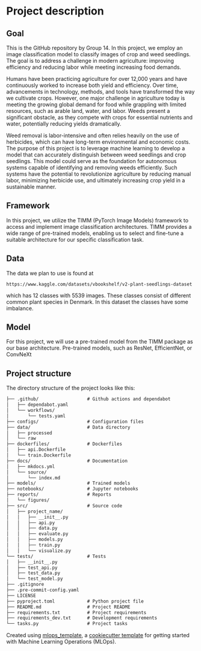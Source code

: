 # Project description

## Goal
This is the GitHub repository by Group 14. In this project, we employ an image classification model to classify images of crop and weed seedlings. The goal is to address a challenge in modern agriculture: improving efficiency and reducing labor while meeting increasing food demands.

Humans have been practicing agriculture for over 12,000 years and have continuously worked to increase both yield and efficiency. Over time, advancements in technology, methods, and tools have transformed the way we cultivate crops. However, one major challenge in agriculture today is meeting the growing global demand for food while grappling with limited resources, such as arable land, water, and labor. Weeds present a significant obstacle, as they compete with crops for essential nutrients and water, potentially reducing yields dramatically.

Weed removal is labor-intensive and often relies heavily on the use of herbicides, which can have long-term environmental and economic costs. The purpose of this project is to leverage machine learning to develop a model that can accurately distinguish between weed seedlings and crop seedlings. This model could serve as the foundation for autonomous systems capable of identifying and removing weeds efficiently. Such systems have the potential to revolutionize agriculture by reducing manual labor, minimizing herbicide use, and ultimately increasing crop yield in a sustainable manner.
## Framework
In this project, we utilize the TIMM (PyTorch Image Models) framework to access and implement image classification architectures. TIMM provides a wide range of pre-trained models, enabling us to select and fine-tune a suitable architecture for our specific classification task.
## Data
The data we plan to use is found at 
```shell
https://www.kaggle.com/datasets/vbookshelf/v2-plant-seedlings-dataset
```
which has 12 classes with 5539 images. These classes consist of different common plant species in Denmark. In this dataset the classes have some imbalance. 
## Model 
For this project, we will use a pre-trained model from the TIMM package as our base architecture. Pre-trained models, such as ResNet, EfficientNet, or ConvNeXt
## Project structure

The directory structure of the project looks like this:
```txt
├── .github/                  # Github actions and dependabot
│   ├── dependabot.yaml
│   └── workflows/
│       └── tests.yaml
├── configs/                  # Configuration files
├── data/                     # Data directory
│   ├── processed
│   └── raw
├── dockerfiles/              # Dockerfiles
│   ├── api.Dockerfile
│   └── train.Dockerfile
├── docs/                     # Documentation
│   ├── mkdocs.yml
│   └── source/
│       └── index.md
├── models/                   # Trained models
├── notebooks/                # Jupyter notebooks
├── reports/                  # Reports
│   └── figures/
├── src/                      # Source code
│   ├── project_name/
│   │   ├── __init__.py
│   │   ├── api.py
│   │   ├── data.py
│   │   ├── evaluate.py
│   │   ├── models.py
│   │   ├── train.py
│   │   └── visualize.py
└── tests/                    # Tests
│   ├── __init__.py
│   ├── test_api.py
│   ├── test_data.py
│   └── test_model.py
├── .gitignore
├── .pre-commit-config.yaml
├── LICENSE
├── pyproject.toml            # Python project file
├── README.md                 # Project README
├── requirements.txt          # Project requirements
├── requirements_dev.txt      # Development requirements
└── tasks.py                  # Project tasks
```


Created using [mlops_template](https://github.com/SkafteNicki/mlops_template),
a [cookiecutter template](https://github.com/cookiecutter/cookiecutter) for getting
started with Machine Learning Operations (MLOps).
